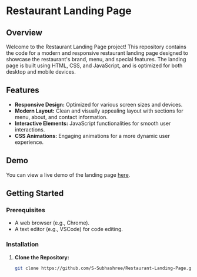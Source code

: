 # Restaurant Landing Page

## Overview

Welcome to the Restaurant Landing Page project! This repository contains the code for a modern and responsive restaurant landing page designed to showcase the restaurant's brand, menu, and special features. The landing page is built using HTML, CSS, and JavaScript, and is optimized for both desktop and mobile devices.

## Features

- **Responsive Design:** Optimized for various screen sizes and devices.
- **Modern Layout:** Clean and visually appealing layout with sections for menu, about, and contact information.
- **Interactive Elements:** JavaScript functionalities for smooth user interactions.
- **CSS Animations:** Engaging animations for a more dynamic user experience.

## Demo

You can view a live demo of the landing page [here](https://Restaurant-Landing-Page).

## Getting Started

### Prerequisites

- A web browser (e.g., Chrome).
- A text editor (e.g., VSCode) for code editing.

### Installation

1. **Clone the Repository:**

   ```sh
   git clone https://github.com/S-Subhashree/Restaurant-Landing-Page.git
